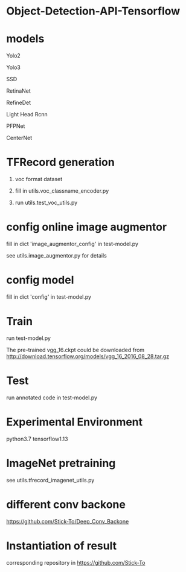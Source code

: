 # Object-Detection-API-Tensorflow

# models

Yolo2

Yolo3

SSD

RetinaNet

RefineDet

Light Head Rcnn

PFPNet

CenterNet

# TFRecord generation

1) voc format dataset

2) fill in utils.voc_classname_encoder.py

3) run utils.test_voc_utils.py

# config online image augmentor

fill in dict 'image_augmentor_config' in test-model.py

see utils.image_augmentor.py for details

# config model

fill in dict 'config' in test-model.py


# Train
run test-model.py

The pre-trained vgg_16.ckpt could be downloaded from http://download.tensorflow.org/models/vgg_16_2016_08_28.tar.gz

# Test
run annotated code in test-model.py

# Experimental Environment
python3.7 tensorflow1.13

# ImageNet pretraining
see utils.tfrecord_imagenet_utils.py

# different conv backone
https://github.com/Stick-To/Deep_Conv_Backone

# Instantiation of result 
 corresponding repository in https://github.com/Stick-To
